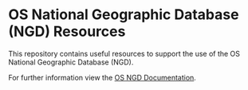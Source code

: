 # OS National Geographic Database (NGD) Resources

This repository contains useful resources to support the use of the OS National Geographic Database (NGD).

For further information view the [OS NGD Documentation](https://docs.os.uk/osngd/accessing-os-ngd/downloading-with-os-select+build/getting-started-with-csv).
